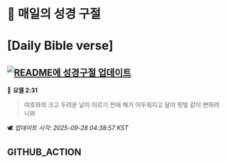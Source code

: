 # 🙏 매일의 성경 구절
# [Daily Bible verse]
## [![README에 성경구절 업데이트](https://github.com/DONGSUKA/first_test/actions/workflows/update-readme-bible.yml/badge.svg)](https://github.com/DONGSUKA/first_test/actions/workflows/update-readme-bible.yml)
<!-- START_BIBLE_VERSE -->
📖 **요엘 2:31**
> 여호와의 크고 두려운 날이 이르기 전에 해가 어두워지고 달이 핏빛 같이 변하려니와

🕊️ _업데이트 시각: 2025-09-28 04:38:57 KST_
  <!-- END_BIBLE_VERSE -->
## GITHUB_ACTION
